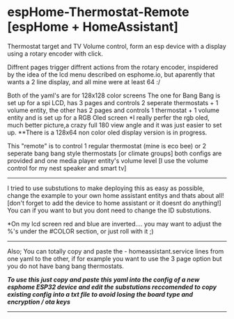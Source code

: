 # espHome-Thermostat-Remote [espHome + HomeAssistant]
Thermostat target and TV Volume control,
form an esp device with a display using a rotary encoder with click.

Diffrent pages trigger diffrent actions from the rotary encoder,
inspidered by the idea of the lcd menu described on esphome.io,
but aparently that wants a 2 line display, and all mine were at least 64 :/

Both of the yaml's are for 128x128 color screens 
The one for Bang Bang is set up for a spi LCD,
has 3 pages and controls 2 seperate thermostats + 1 volume entity, 
the other has 2 pages and controls 1 thermostat + 1 volume entity and is set up for a RGB Oled screen
*I really perfer the rgb oled, much better picture,a crazy full 180 view angle and it was just easier to set up. 
**There is a 128x64 non color oled display version is in progress.

This "remote" is to control 1 regular thermostat (mine is eco bee)
or 2 seperate bang bang style thermostats [or climate groups] both configs are provided
and one media player entity's volume level 
[I use the volume control for my nest speaker and smart tv]

______________________________________________________
I tried to use substutions to make deploying this as easy as possible, 
change the example to your own home assistant entitys and thats about all!
[don't forget to add the device to home assistant or it doesnt do anything!]
You can if you want to but you dont need to change the ID substutions.

*On my lcd screen red and blue are inverted.... 
you may want to adjust the %'s under the #COLOR section, or just roll with it ;)
______________________________________________________
Also;
You can totally copy and paste the - homeassistant.service lines from one yaml to the other, 
if for example you want to use the 3 page option but you do not have bang bang thermostats.



***To use this just copy and paste this yaml into the config of a new esphome ESP32 device and edit the substutions reccomended to copy existing config into a txt file to avoid losing the board type and encryption / ota keys***
________________________________________________________
